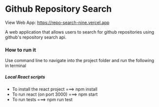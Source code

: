 # Github Repository Search

View Web App: https://repo-search-nine.vercel.app

A web application that allows users to search for github repositories using github's repository search api.

### How to run it

Use command line to navigate into the project folder and run the following in terminal

##### Local React scripts

- To install the react project ===> npm install
- To run react (on port 3000) ===> npm start
- To run tests ===> npm run test
